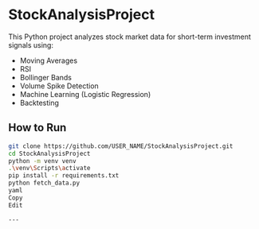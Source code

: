# StockAnalysisProject

This Python project analyzes stock market data for short-term investment signals using:
- Moving Averages
- RSI
- Bollinger Bands
- Volume Spike Detection
- Machine Learning (Logistic Regression)
- Backtesting

## How to Run

```bash
git clone https://github.com/USER_NAME/StockAnalysisProject.git
cd StockAnalysisProject
python -m venv venv
.\venv\Scripts\activate
pip install -r requirements.txt
python fetch_data.py
yaml
Copy
Edit

---








